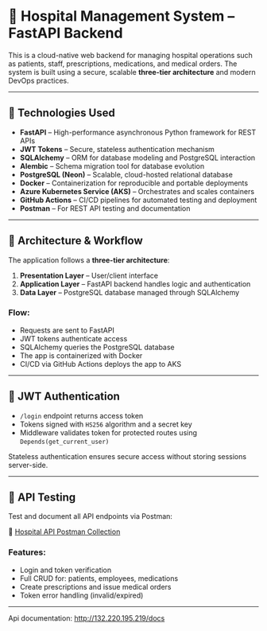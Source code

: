 # 🏥 Hospital Management System – FastAPI Backend

This is a cloud-native web backend for managing hospital operations such as patients, staff, prescriptions, medications, and medical orders. The system is built using a secure, scalable **three-tier architecture** and modern DevOps practices.

---

## 🔧 Technologies Used

- **FastAPI** – High-performance asynchronous Python framework for REST APIs  
- **JWT Tokens** – Secure, stateless authentication mechanism  
- **SQLAlchemy** – ORM for database modeling and PostgreSQL interaction  
- **Alembic** – Schema migration tool for database evolution  
- **PostgreSQL (Neon)** – Scalable, cloud-hosted relational database  
- **Docker** – Containerization for reproducible and portable deployments  
- **Azure Kubernetes Service (AKS)** – Orchestrates and scales containers  
- **GitHub Actions** – CI/CD pipelines for automated testing and deployment  
- **Postman** – For REST API testing and documentation

---

## 🧱 Architecture & Workflow

The application follows a **three-tier architecture**:

1. **Presentation Layer** – User/client interface  
2. **Application Layer** – FastAPI backend handles logic and authentication  
3. **Data Layer** – PostgreSQL database managed through SQLAlchemy

### Flow:
- Requests are sent to FastAPI
- JWT tokens authenticate access
- SQLAlchemy queries the PostgreSQL database
- The app is containerized with Docker
- CI/CD via GitHub Actions deploys the app to AKS

---

## 🔐 JWT Authentication

- `/login` endpoint returns access token
- Tokens signed with `HS256` algorithm and a secret key
- Middleware validates token for protected routes using `Depends(get_current_user)`

Stateless authentication ensures secure access without storing sessions server-side.

---

## 🧪 API Testing

Test and document all API endpoints via Postman:

🔗 [Hospital API Postman Collection](https://www.postman.com/altimetry-physicist-38912080/my-workspace/collection/vctluhh/robot-spital)

### Features:
- Login and token verification
- Full CRUD for: patients, employees, medications
- Create prescriptions and issue medical orders
- Token error handling (invalid/expired)

---



Api documentation: http://132.220.195.219/docs
